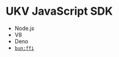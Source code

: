 # UKV JavaScript SDK

* Node.js
* V8
* Deno
* [`bun:ffi`](https://twitter.com/jarredsumner/status/1521527222514774017)